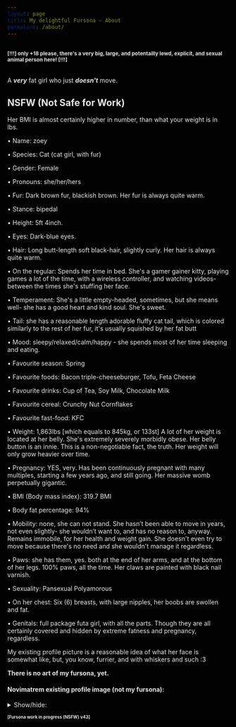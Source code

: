```yaml
---
layout: page
title: My delightful Fursona - About
permalink: /about/
---
```


<style>
html {
  filter: invert(1.0);
}
body {
  filter: invert(0.0);
}
img {
  filter: invert(1.0);
}
pre {
  filter: invert(1.0);
}
iframe {
  filter: invert(1.0);
}
</style>
<br>
<sup><b>[!!!] only +18 please, there's a very big, large, and potentailly lewd, explicit, and sexual animal person here! [!!!]</b></sup>
<br><br>

A <b><i>very</i></b> fat girl who just <b><i>doesn't</i></b> move.<br>

## NSFW (Not Safe for Work)


Her BMI is almost certainly higher in number, than what your weight is in lbs.

• Name: zoey

• Species: Cat (cat girl, with fur)

• Gender: Female

• Pronouns: she/her/hers

• Fur: Dark brown fur, blackish brown. Her fur is always quite warm.

• Stance: bipedal

• Height: 5ft 4inch.

• Eyes: Dark-blue eyes.

• Hair: Long butt-length soft black-hair, slightly curly. Her hair is always quite warm.

• On the regular: Spends her time in bed. She's a gamer gainer kitty, playing games a lot of the time, with a wireless controller, and watching videos- between the times she's stuffing her face.

• Temperament: She's a little empty-headed, sometimes, but she means well- she has a good heart and kind soul. She's sweet.

• Tail: she has a reasonable length adorable fluffy cat tail, which is colored similarly to the rest of her fur, it's usually squished by her fat butt

• Mood: sleepy/relaxed/calm/happy - she spends most of her time sleeping and eating.

• Favourite season: Spring

• Favourite foods: Bacon triple-cheeseburger, Tofu, Feta Cheese

• Favourite drinks: Cup of Tea, Soy Milk, Chocolate Milk

• Favourite cereal: Crunchy Nut Cornflakes

• Favourite fast-food: KFC

• Weight: 1,863lbs [which equals to 845kg, or 133st] A lot of her weight is located at her belly. She's extremely severely morbidly obese. Her belly button is an innie. This is a non-negotiable fact, the truth. Her weight will only grow heavier over time.

• Pregnancy: YES, very. Has been continuously pregnant with many multiples, starting a few years ago, and still going. Her massive womb perpetually gigantic.

• BMI (Body mass index): 319.7 BMI

• Body fat percentage: 94%

• Mobility: none, she can not stand. She hasn’t been able to move in years, not even slightly- she wouldn’t want to, and has no reason to, anyway. Remains immobile, for her health and weight gain. She doesn't even try to move because there's no need and she wouldn't manage it regardless.

• Paws: she has them, yes. both at the end of her arms, and at the bottom of her legs. 100% paws, all the time. Her claws are painted with black nail varnish.

• Sexuality: Pansexual Polyamorous

• On her chest: Six (6) breasts, with large nipples, her boobs are swollen and fat.

• Genitals: full package futa girl, with all the parts. Though they are all certainly covered and hidden by extreme fatness and pregnancy, regardless.

My existing profile picture is a reasonable idea of what her face is somewhat like, but, you know, furrier, and with whiskers and such :3

**There is no art of my fursona, yet.**

#### Novimatrem existing profile image (not my fursona):
<details>
    <summary>Show/hide:</summary>
    <img src="https://novimatrem.uk/assets/images/avatar/novi-pfp-max-resolution.png" style="width:70%; height:auto;">
</details>

<sup><sub><b>[Fursona work in progress (NSFW) v43]</b></sub></sup>



